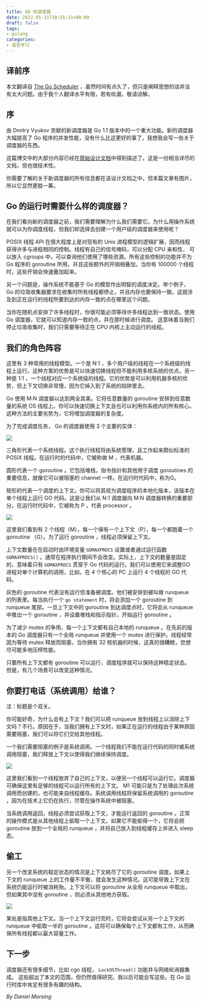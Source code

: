 ```yaml
---
title: GO 的调度器
date: 2022-05-31T10:55:31+08:00
draft: false
tags:
- golang
categories:
- 语言学习
---
```


## 译前序

本文翻译自 [The Go Scheduler](https://morsmachine.dk/go-scheduler) ，虽然时间有点久了，但只是阐释思想的话并没有太大问题。由于我个人翻译水平有限，若有纰漏，敬请谅解。

## 序

由 Dmitry Vyukov 贡献的新调度器是 Go 1.1 版本中的一个重大功能。新的调度器大幅提高了 Go 程序的并发性能，没有什么比这更好的事了，我想我会写一些关于调度器的东西。

这篇博文中的大部分内容已经在[原始设计文档](https://docs.google.com/document/d/1TTj4T2JO42uD5ID9e89oa0sLKhJYD0Y_kqxDv3I3XMw/edit)中得到描述了。这是一份相当详尽的文档，但也很技术性。

你需要了解的关于新调度器的所有信息都在该设计文档之中，但本篇文章有图片，所以它显然更胜一筹。

## Go 的运行时需要什么样的调度器？

在我们看向新的调度器之前，我们需要理解为什么我们需要它。为什么用操作系统就可以为你调度线程，但我们却选择去创建一个用户级的调度器来使用呢？

POSIX 线程 API 在很大程度上是对现有的 Unix 进程模型的逻辑扩展，因而线程获得许多与进程相同的控制。线程有自己的信号掩码，可以分配 CPU 亲和性， 可以放入 cgroups 中，可以查询他们使用了哪些资源。所有这些控制的功能并不为 Go 程序的 goroutine 所用，并且这些额外的开销相叠加，当你有 100000 个线程时，这些开销会快速叠加起来。

另一个问题是，操作系统不能基于 Go 的模型作出明智的调度决定。举个例子，Go 的垃圾收集器要求在收集时所有线程都停止，并且内存也要保持一致。这就涉及到正在运行的线程所要到达的内存一致的点在哪里这个问题。

当你在随机点安排了许多线程时，你很可能必须等待许多线程达到一致状态。使用 Go 调度器，它就可以知道内存一致的点，并在那时候进行调度。 这意味着当我们停止垃圾收集时，我们只需要等待正在 CPU 内核上主动运行的线程。 

## 我们的角色阵容

这里有 3 种常用的线程模型。一个是 N:1 ，多个用户级的线程在一个系统级的线程上运行。这种方案的优势是可以快速切换线程但不能利用多核系统的优点。另一种是 1:1 ，一个线程对应一个系统级的线程。它的优势是可以利用机器多核的优势，但上下文切换非常慢，因为它掉入到了系统的陷阱里去。

Go 使用 M:N 调度器以达到两全其美。它将任意数量的 goroutine 安排到任意数量的系统 OS 线程上。你可以快速切换上下文且也可以利用你系统内的所有核心。这种方法的主要劣势为，它将增加调度器的复杂度。

为了完成调度任务， Go 的调度器使用 3 个主要的实体：

![](https://morsmachine.dk/our-cast.jpg)

三角形代表一个系统线程。这个执行线程将由系统管理，且工作起来颇似标准的 POSIX 线程。在运行时的代码中，它被称做 M ，代表机器。

圆形代表一个 goroutine 。它包括堆栈，指令指针和其他用于调度 goroutines 的重要信息，就像它可以被阻塞的 channel 一样。在运行时代码中，称为G。

矩形的代表一个调度的上下文。你可以将其视为调度程序的本地化版本，该版本在单个线程上运行 GO 代码。这是让我们从 N:1 调度器向 M:N 调度器转换的重要部分。在运行时代码中，它被称为 P ，代表 processor 。

![](https://morsmachine.dk/in-motion.jpg)

这里我们看到有 2 个线程（M），每一个保有一个上下文（P），每一个都跑着一个 goroutine （G）。为了运行 goroutine ，线程必须保留上下文。

上下文数量在在启动时由环境变量 `GOMAXPROCS` 设置或者通过运行函数 `GOMAXPROCS()` 。通常在程序执行期间不会改变。实际上，上下文的数量是固定的，意味着只有 `GOMAXPROCS` 贯穿于 Go 代码的运行。我们可以使用它来调整GO进程对单个计算机的调用，比如，在 4 个核心的 PC 上运行 4 个线程的 GO 代码。

灰色的 goroutine 代表没有运行但准备被调度。他们被安排到被叫做 runqueue 的列表里。每当执行一个 `go statement` 时，将会添加一个 goroutine 到 runqueue 尾部。一旦上下文中的 goroutine 到达调度点时，它将会从 runqueue 中推出一个 goroutine ，并设置堆栈和指示指针，开始运行 goroutine 。

为了减少 mutex 的争用，每一个上下文都有自己本地的 runqueue 。在先前的版本的 Go 调度器只有一个全局 runqueue 并使用一个 mutex 进行保护。线程经常因为等待 mutex 释放而阻塞。当你拥有 32 核机器的时候，这真的很糟糕，您想尽可能多地压榨性能。

只要所有上下文都有 goroutine 可以运行，调度程序就可以保持这种稳定状态。但是，有几个场景可以改变这种情况。

## 你要打电话（系统调用）给谁？

注：标题是个双关。

你可能好奇，为什么会有上下文？我们可以把 runqueue 放到线程上以消除上下文吗？不行。原因在于，当我们拥有上下文时，如果正在运行的线程由于某种原因需要阻塞，我们可以将它们交给其他线程。

一个我们需要阻塞的例子是系统调用。一个线程我们不能在运行代码的同时被系统调用阻塞，我们释放上下文以使得我们继续保持调度。

![](https://morsmachine.dk/syscall.jpg)

这里我们看到一个线程放弃了自己的上下文，以便另一个线程可以运行它。调度器可确保这里有足够的线程可以运行所有的上下文。 M1 可能只是为了处理此次系统调用而创建的，也可能来自线程缓存。系统调用线程将保留系统调用的 goroutine ，因为在技术上它仍在执行，尽管在操作系统中被阻塞。

当系统调用返回，线程必须尝试获取上下文，才能运行返回的 goroutine 。正常的操作模式是从其他线程上偷取一个上下文。如果它不能偷得一个，它将会把 goroutine 放到一个全局的 runqueue ，并将自己放入到线程缓存上并进入 sleep 态。

## 偷工

另一个改变系统的稳定状态的情况是上下文耗尽了它的 goroutine 调度。如果上下文的 runqueue 上的工作量不平衡，就会发生这种情况。这可能导致上下文在系统仍能运行时被消耗殆。上下文可以将 goroutine 从全局 runqueue 中取出，但如果其中没有 goroutine ，则必须从其他地方获取。 

![](https://morsmachine.dk/steal.jpg)

某处是指其他上下文。当一个上下文运行完时，它将会尝试从另一个上下文的 runqueue 中偷取一半的 goroutine 。这将可以确保每个上下文都有工作，从而确保所有线程都以最大容量工作。

## 下一步

调度器还有很多细节，比如 cgo 线程， `LockOSThread()` 功能并与网络轮询器集成。 这些超出了本文的范围，但仍然值得研究。我以后可能会写这些。在 Go 运行时库中肯定有很多有趣的结构。

*By Daniel Morsing*
